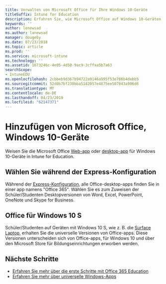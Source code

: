 ```yaml
---
title: Verwalten von Microsoft Office für Ihre Windows 10-Geräte
titleSuffix: Intune for Education
description: Erfahren Sie, wie Microsoft Office auf Windows 10-Geräten installieren.
keywords: ''
author: lenewsad
ms.author: lanewsad
manager: dougeby
ms.date: 07/23/2018
ms.topic: article
ms.prod: ''
ms.service: microsoft-intune
ms.technology: ''
ms.assetid: 1673246c-4e05-4d50-9ac9-3cffaa5b7a63
searchScope:
- IntuneEDU
ms.openlocfilehash: 2cbbeb9d367b94722a9146a995f53e786b4debb5
ms.sourcegitcommit: 52d0b7bf230bba5182057e4875ee507843a906d6
ms.translationtype: MT
ms.contentlocale: de-DE
ms.lasthandoff: 04/23/2019
ms.locfileid: "62147371"
---
```

# <a name="add-microsoft-office-to-windows-10-devices"></a>Hinzufügen von Microsoft Office, Windows 10-Geräte

Weisen Sie die Microsoft Office [Web-app](add-web-apps-edu.md) oder [desktop-app](add-desktop-apps-edu.md) für Windows 10-Geräte in Intune for Education.    
## <a name="select-during-express-configuration"></a>Wählen Sie während der Express-Konfiguration
Während der [Express-Konfiguration](Express-configuration-intune-edu.md), alle Office-desktop-apps finden Sie in einer app namens "Office 365". Wählen Sie es zum Zuweisen der Schüler/Studenten Desktopversionen von Word, Excel, PowerPoint, OneNote und Skype for Business.  

## <a name="office-for-windows-10-s"></a>Office für Windows 10 S

Schüler/Studenten auf Geräten mit Windows 10 S, wie z. B. die [Surface Laptop](https://www.microsoft.com/surface/devices/surface-laptop/overview), erhalten Sie die universelle Versionen von Office-apps. Diese Versionen unterscheiden sich von Office-apps, für Windows 10 und über den Microsoft Store für Bildungseinrichtungen erworben werden. 

## <a name="next-steps"></a>Nächste Schritte

- [Erfahren Sie mehr über die erste Schritte mit Office 365 Education](https://support.office.com/article/Get-started-with-Office-365-Education-AB02ABE5-A1EE-458C-B749-5B44416CCF14)
- [Erfahren Sie mehr über universelle Windows-Apps](https://docs.microsoft.com/windows/uwp/get-started/whats-a-uwp)
